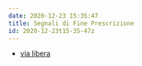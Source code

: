 ```yaml
---
date: 2020-12-23 15:35:47
title: Segnali di Fine Prescrizione
id: 2020-12-23t15-35-47z
---
```


- [via libera](2020-12-23t15-38-13z.md)
